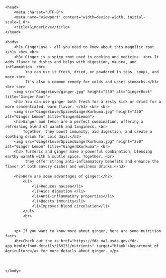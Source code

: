 <!DOCTYPE html>
<html lang="en">
    
    <head> 
        <meta charset="UTF-8">
        <meta name="viewport" content="width=device-width, initial-scale=1.0">
        <title>GingerLove</title>
    </head>

    <body>
        <h1> GingerLove - all you need to know about this magnific root </h1> <br> <br>
        <h3> Ginger is a spicy root used in cooking and medicine. <br> It adds flavor to dishes and helps with digestion, nausea, and inflammation. <br>
             You can use it fresh, dried, or powdered in teas, soups, and more.<br>
             It's also a common remedy for colds and upset stomachs.</h3> <br> <br>
        <img src="GingerLove/ginger.jpg" height="250" alt="GingerRoot" title="Ginger Root"> 
        <h3> You can use ginger both fresh for a zesty kick or dried for a more concentrated, warm flavor. </h3> <br> <br>
        <img src="GingerLove/SpicesGingerKurkuma.jpg" height="250" alt="Ginger Lemon" title="Ginger&Lemon">    
        <h3>Ginger and lemon are a perfect combination, offering a refreshing blend of warmth and tanginess. <br>
            Together, they boost immunity, aid digestion, and create a soothing drink for cold days.</h3>
        <img src="GingerLove/SpicesGingerKurkuma.jpg" height="250" alt="Ginger Lemon" title="Ginger&Kurkuma"> <br>    
        <h3> Turmeric and ginger make a powerful combination, blending earthy warmth with a subtle spice. Together, <br>
             they offer strong anti-inflammatory benefits and enhance the flavor of both savory dishes and wellness drinks.</h3>
        
        <h2>Here are some advantages of ginger:</h2> 
            <ul>
                <li>Reduces nausea</li>
                <li>Aids digestion </li>
                <li>Anti-inflammatory properties</li>
                <li>Boosts immunity</li>
                <li>Improves blood circulation</li>
            </ul>    
            <br>
        
        
        <p> If you want to know more about ginger, here are some nutrition facts.
        <br>Check out the <a href="https://fdc.nal.usda.gov/fdc-app.html#/food-details/169231/nutrients" target="blank">Department of Agriculture</a> for more details about ginger. </p>
            

  
    </body>

</html>
